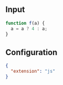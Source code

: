 
## Input
```javascript input
function f(a) {
  a = a ? 4 : a;
}
```

## Configuration
```json configuration
{
  "extension": "js"
}
```
